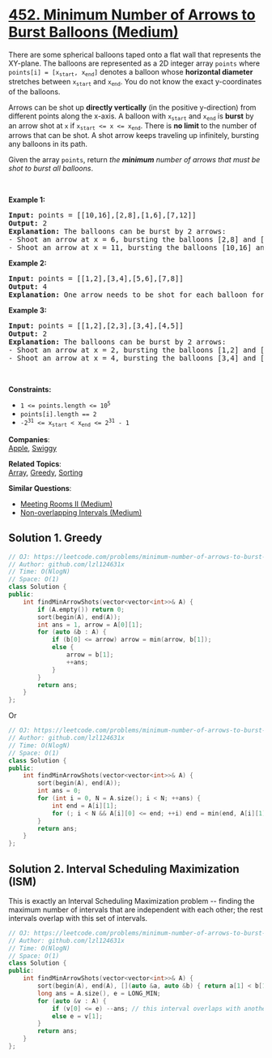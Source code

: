 # [452. Minimum Number of Arrows to Burst Balloons (Medium)](https://leetcode.com/problems/minimum-number-of-arrows-to-burst-balloons/)

<p>There are some spherical balloons taped onto a flat wall that represents the XY-plane. The balloons are represented as a 2D integer array <code>points</code> where <code>points[i] = [x<sub>start</sub>, x<sub>end</sub>]</code> denotes a balloon whose <strong>horizontal diameter</strong> stretches between <code>x<sub>start</sub></code> and <code>x<sub>end</sub></code>. You do not know the exact y-coordinates of the balloons.</p>

<p>Arrows can be shot up <strong>directly vertically</strong> (in the positive y-direction) from different points along the x-axis. A balloon with <code>x<sub>start</sub></code> and <code>x<sub>end</sub></code> is <strong>burst</strong> by an arrow shot at <code>x</code> if <code>x<sub>start</sub> &lt;= x &lt;= x<sub>end</sub></code>. There is <strong>no limit</strong> to the number of arrows that can be shot. A shot arrow keeps traveling up infinitely, bursting any balloons in its path.</p>

<p>Given the array <code>points</code>, return <em>the <strong>minimum</strong> number of arrows that must be shot to burst all balloons</em>.</p>

<p>&nbsp;</p>
<p><strong>Example 1:</strong></p>

<pre><strong>Input:</strong> points = [[10,16],[2,8],[1,6],[7,12]]
<strong>Output:</strong> 2
<strong>Explanation:</strong> The balloons can be burst by 2 arrows:
- Shoot an arrow at x = 6, bursting the balloons [2,8] and [1,6].
- Shoot an arrow at x = 11, bursting the balloons [10,16] and [7,12].
</pre>

<p><strong>Example 2:</strong></p>

<pre><strong>Input:</strong> points = [[1,2],[3,4],[5,6],[7,8]]
<strong>Output:</strong> 4
<strong>Explanation:</strong> One arrow needs to be shot for each balloon for a total of 4 arrows.
</pre>

<p><strong>Example 3:</strong></p>

<pre><strong>Input:</strong> points = [[1,2],[2,3],[3,4],[4,5]]
<strong>Output:</strong> 2
<strong>Explanation:</strong> The balloons can be burst by 2 arrows:
- Shoot an arrow at x = 2, bursting the balloons [1,2] and [2,3].
- Shoot an arrow at x = 4, bursting the balloons [3,4] and [4,5].
</pre>

<p>&nbsp;</p>
<p><strong>Constraints:</strong></p>

<ul>
	<li><code>1 &lt;= points.length &lt;= 10<sup>5</sup></code></li>
	<li><code>points[i].length == 2</code></li>
	<li><code>-2<sup>31</sup> &lt;= x<sub>start</sub> &lt; x<sub>end</sub> &lt;= 2<sup>31</sup> - 1</code></li>
</ul>


**Companies**:  
[Apple](https://leetcode.com/company/apple), [Swiggy](https://leetcode.com/company/swiggy)

**Related Topics**:  
[Array](https://leetcode.com/tag/array/), [Greedy](https://leetcode.com/tag/greedy/), [Sorting](https://leetcode.com/tag/sorting/)

**Similar Questions**:
* [Meeting Rooms II (Medium)](https://leetcode.com/problems/meeting-rooms-ii/)
* [Non-overlapping Intervals (Medium)](https://leetcode.com/problems/non-overlapping-intervals/)

## Solution 1. Greedy

```cpp
// OJ: https://leetcode.com/problems/minimum-number-of-arrows-to-burst-balloons/
// Author: github.com/lzl124631x
// Time: O(NlogN)
// Space: O(1)
class Solution {
public:
    int findMinArrowShots(vector<vector<int>>& A) {
        if (A.empty()) return 0;
        sort(begin(A), end(A));
        int ans = 1, arrow = A[0][1];
        for (auto &b : A) {
            if (b[0] <= arrow) arrow = min(arrow, b[1]);
            else {
                arrow = b[1];
                ++ans;
            }
        }
        return ans;
    }
};
```

Or

```cpp
// OJ: https://leetcode.com/problems/minimum-number-of-arrows-to-burst-balloons/
// Author: github.com/lzl124631x
// Time: O(NlogN)
// Space: O(1)
class Solution {
public:
    int findMinArrowShots(vector<vector<int>>& A) {
        sort(begin(A), end(A));
        int ans = 0;
        for (int i = 0, N = A.size(); i < N; ++ans) {
            int end = A[i][1];
            for (; i < N && A[i][0] <= end; ++i) end = min(end, A[i][1]);
        }
        return ans;
    }
};
```

## Solution 2. Interval Scheduling Maximization (ISM)

This is exactly an Interval Scheduling Maximization problem -- finding the maximum number of intervals that are independent with each other; the rest intervals overlap with this set of intervals.

```cpp
// OJ: https://leetcode.com/problems/minimum-number-of-arrows-to-burst-balloons/
// Author: github.com/lzl124631x
// Time: O(NlogN)
// Space: O(1)
class Solution {
public:
    int findMinArrowShots(vector<vector<int>>& A) {
        sort(begin(A), end(A), [](auto &a, auto &b) { return a[1] < b[1]; });
        long ans = A.size(), e = LONG_MIN;
        for (auto &v : A) {
            if (v[0] <= e) --ans; // this interval overlaps with another interval. We don't need a separate arrow for it.
            else e = v[1];
        }
        return ans;
    }
};
```
